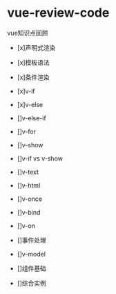 # vue-review-code

vue知识点回顾

- [x]声明式渲染

- [x]模板语法

- [x]条件渲染

- [x]v-if

- [x]v-else

- []v-else-if

- []v-for

- []v-show

- []v-if vs v-show

- []v-text

- []v-html

- []v-once

- []v-bind

- []v-on

- []事件处理

- []v-model

- []组件基础

- []综合实例